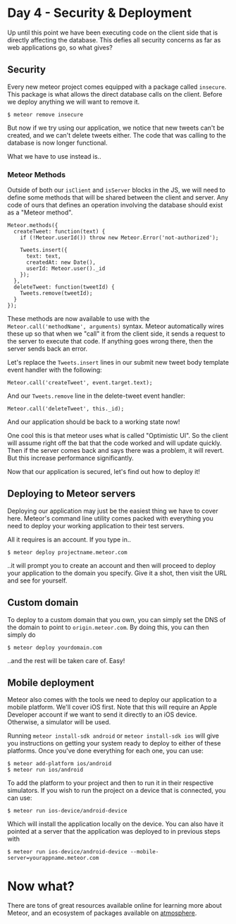 # Day 4 - Security & Deployment

Up until this point we have been executing code on the client side that is
directly affecting the database. This defies all security concerns as far as web
applications go, so what gives?

## Security

Every new meteor project comes equipped with a package called `insecure`. This
package is what allows the direct database calls on the client. Before we deploy
anything we will want to remove it.

```
$ meteor remove insecure
```

But now if we try using our application, we notice that new tweets can't be
created, and we can't delete tweets either. The code that was calling to the
database is now longer functional.

What we have to use instead is..

### Meteor Methods

Outside of both our `isClient` and `isServer` blocks in the JS, we will need to
define some methods that will be shared between the client and server. Any code
of ours that defines an operation involving the database should exist as a
"Meteor method".

```
Meteor.methods({
  createTweet: function(text) {
    if (!Meteor.userId()) throw new Meteor.Error('not-authorized');

    Tweets.insert({
      text: text,
      createdAt: new Date(),
      userId: Meteor.user()._id
    });
  },
  deleteTweet: function(tweetId) {
    Tweets.remove(tweetId);
  }
});
```

These methods are now available to use with the `Meteor.call('methodName',
arguments)` syntax. Meteor automatically wires these up so that when we "call"
it from the client side, it sends a request to the server to execute that code.
If anything goes wrong there, then the server sends back an error.

Let's replace the `Tweets.insert` lines in our submit new tweet body template
event handler with the following:

```
Meteor.call('createTweet', event.target.text);
```

And our `Tweets.remove` line in the delete-tweet event handler:

```
Meteor.call('deleteTweet', this._id);
```

And our application should be back to a working state now!

One cool this is that meteor uses what is called "Optimistic UI". So the client
will assume right off the bat that the code worked and will update quickly. Then
if the server comes back and says there was a problem, it will revert. But this
increase performance significantly.

Now that our application is secured, let's find out how to deploy it!

## Deploying to Meteor servers

Deploying our application may just be the easiest thing we have to cover here.
Meteor's command line utility comes packed with everything you need to deploy
your working application to their test servers.

All it requires is an account. If you type in..

```
$ meteor deploy projectname.meteor.com
```

..it will prompt you to create an account and then will proceed to deploy your
application to the domain you specify. Give it a shot, then visit the URL and
see for yourself.

## Custom domain

To deploy to a custom domain that you own, you can simply set the DNS of the
domain to point to `origin.meteor.com`. By doing this, you can then simply do

```
$ meteor deploy yourdomain.com
```

..and the rest will be taken care of. Easy!

## Mobile deployment

Meteor also comes with the tools we need to deploy our application to a mobile
platform. We'll cover iOS first. Note that this will require an Apple Developer
account if we want to send it directly to an iOS device. Otherwise, a simulator
will be used.

Running `meteor install-sdk android` or `meteor install-sdk ios` will give you
instructions on getting your system ready to deploy to either of these
platforms. Once you've done everything for each one, you can use:

```
$ meteor add-platform ios/android
$ meteor run ios/android
```

To add the platform to your project and then to run it in their respective
simulators. If you wish to run the project on a device that is connected, you
can use:

```
$ meteor run ios-device/android-device
```

Which will install the application locally on the device. You can also have it
pointed at a server that the application was deployed to in previous steps with

```
$ meteor run ios-device/android-device --mobile-server=yourappname.meteor.com
```

# Now what?

There are tons of great resources available online for learning more about
Meteor, and an ecosystem of packages available on
[atmosphere](2).


[1]: https://github.com/meteor/meteor/wiki/Mobile-Development-Install:-iOS-on-Mac
[2]: https://atmospherejs.com

